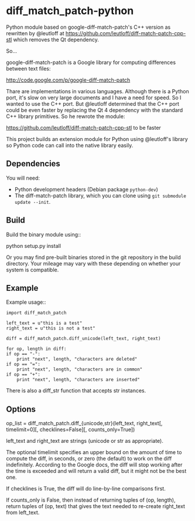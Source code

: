 diff_match_patch-python
=============================================================================

Python module based on google-diff-match-patch's C++ version as rewritten by @leutloff at
https://github.com/leutloff/diff-match-patch-cpp-stl which removes the Qt dependency.

So...

google-diff-match-patch is a Google library for computing differences between text files:

 http://code.google.com/p/google-diff-match-patch

Thare are implementations in various languages. Although there is a Python port, it's slow
on very large documents and I have a need for speed. So I wanted to use the C++ port. But
@leutloff determined that the C++ port could be even faster by replacing the Qt 4 dependency
with the standard C++ library primitives. So he rewrote the module:

 https://github.com/leutloff/diff-match-patch-cpp-stl to be faster
 
This project builds an extension module for Python using @leutloff's library so Python code
can call into the native library easily.

Dependencies
------------

You will need:

* Python development headers (Debian package `python-dev`)
* The diff-match-patch library, which you can clone using `git submodule update --init`.
 		
Build
-----

Build the binary module using::

 python setup.py install
 
Or you may find pre-built binaries stored in the git repository in the build directory.
Your mileage may vary with these depending on whether your system is compatible.

Example
-------

Example usage::

	import diff_match_patch

	left_text = u"this is a test"
	right_text = u"this is not a test"

	diff = diff_match_patch.diff_unicode(left_text, right_text)

	for op, length in diff:
	if op == "-":
		print "next", length, "characters are deleted"
	if op == "=":
		print "next", length, "characters are in common"
	if op == "+":
		print "next", length, "characters are inserted"

There is also a diff_str function that accepts str instances.

Options
-------

op_list = diff_match_patch.diff_{unicode,str}(left_text, right_text[, timelimit=0][, checklines=False][, counts_only=True])

left_text and right_text are strings (unicode or str as appropriate).

The optional timelimit specifies an upper bound on the amount of time
to compute the diff, in seconds, or zero (the default) to work on the
diff indefinitely. According to the Google docs, the diff will stop
working after the time is exceeded and will return a valid diff, but
it might not be the best one.

If checklines is True, the diff will do line-by-line comparisons first.

If counts_only is False, then instead of returning tuples of (op, length),
return tuples of (op, text) that gives the text needed to re-create
right_text from left_text.

